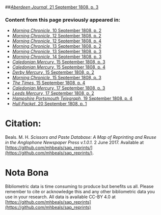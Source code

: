 ##[*Aberdeen Journal*, 21 September 1808, p. 3](https://mhbeals.github.io/sap_html/Aberdeen-Journal/Aberdeen-Journal-21-September-1808-p-3)

### Content from this page previously appeared in:
+ [*Morning Chronicle*, 10 September 1808, p. 2](https://mhbeals.github.io/sap_html/Morning-Chronicle/Morning-Chronicle-10-September-1808-p-2)
+ [*Morning Chronicle*, 12 September 1808, p. 2](https://mhbeals.github.io/sap_html/Morning-Chronicle/Morning-Chronicle-12-September-1808-p-2)
+ [*Morning Chronicle*, 12 September 1808, p. 4](https://mhbeals.github.io/sap_html/Morning-Chronicle/Morning-Chronicle-12-September-1808-p-4)
+ [*Morning Chronicle*, 13 September 1808, p. 2](https://mhbeals.github.io/sap_html/Morning-Chronicle/Morning-Chronicle-13-September-1808-p-2)
+ [*Morning Chronicle*, 13 September 1808, p. 3](https://mhbeals.github.io/sap_html/Morning-Chronicle/Morning-Chronicle-13-September-1808-p-3)
+ [*Morning Chronicle*, 14 September 1808, p. 3](https://mhbeals.github.io/sap_html/Morning-Chronicle/Morning-Chronicle-14-September-1808-p-3)
+ [*Caledonian Mercury*, 15 September 1808, p. 3](https://mhbeals.github.io/sap_html/Caledonian-Mercury/Caledonian-Mercury-15-September-1808-p-3)
+ [*Caledonian Mercury*, 15 September 1808, p. 4](https://mhbeals.github.io/sap_html/Caledonian-Mercury/Caledonian-Mercury-15-September-1808-p-4)
+ [*Derby Mercury*, 15 September 1808, p. 2](https://mhbeals.github.io/sap_html/Derby-Mercury/Derby-Mercury-15-September-1808-p-2)
+ [*Morning Chronicle*, 15 September 1808, p. 3](https://mhbeals.github.io/sap_html/Morning-Chronicle/Morning-Chronicle-15-September-1808-p-3)
+ [*The Times*, 15 September 1808, p. 4](https://mhbeals.github.io/sap_html/The-Times/The-Times-15-September-1808-p-4)
+ [*Caledonian Mercury*, 17 September 1808, p. 3](https://mhbeals.github.io/sap_html/Caledonian-Mercury/Caledonian-Mercury-17-September-1808-p-3)
+ [*Leeds Mercury*, 17 September 1808, p. 2](https://mhbeals.github.io/sap_html/Leeds-Mercury/Leeds-Mercury-17-September-1808-p-2)
+ [*Hampshire Portsmouth Telegraph*, 19 September 1808, p. 4](https://mhbeals.github.io/sap_html/Hampshire-Portsmouth-Telegraph/Hampshire-Portsmouth-Telegraph-19-September-1808-p-4)
+ [*Hull Packet*, 20 September 1808, p. 1](https://mhbeals.github.io/sap_html/Hull-Packet/Hull-Packet-20-September-1808-p-1)
                    
# Citation: 

Beals. M. H. *Scissors and Paste Database: A Map of Reprinting and Reuse in the Anglophone Newspaper Press v.1.0.1.* 2 June 2017. Available at [https://github.com/mhbeals/sap_reprints/](https://github.com/mhbeals/sap_reprints/). 
                    
# Nota Bona

Bibliometric data is time consuming to produce but benefits us all. Please remember to cite or acknowledge this and any other bibliometric data you use in your research. All data is available CC-BY 4.0 at [https://github.com/mhbeals/sap_reprints](https://github.com/mhbeals/sap_reprints)